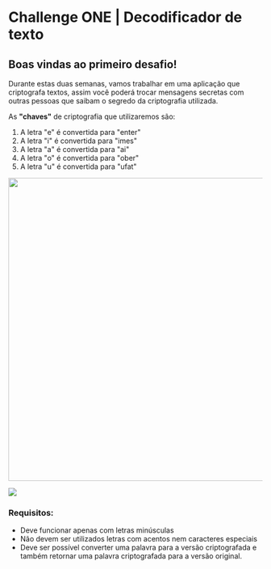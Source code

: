 # Challenge ONE  | Decodificador de texto

<h2>Boas vindas ao primeiro desafio!</h2>
<p>Durante estas duas semanas, vamos trabalhar em uma aplicação que criptografa textos, assim você poderá trocar mensagens secretas com outras pessoas que saibam o segredo da criptografia utilizada.
</p>
<p>
As <strong>"chaves"</strong> de criptografia que utilizaremos são:
<ol>
  <li> A letra "e" é convertida para "enter"</li>
  <li> A letra "i" é convertida para "imes"</li>
  <li> A letra "a" é convertida para "ai"</li>
  <li> A letra "o" é convertida para "ober"</li>
  <li> A letra "u" é convertida para "ufat"</li>
</ol> 
</p>
<p align="center" >
     <img width="600" heigth="600" src="https://user-images.githubusercontent.com/91544872/157673876-2c51fc09-5bed-48c0-aad3-97fc7fa64d1d.png">
</p>

<a href="https://www.linkedin.com/in/roberto-silva-58965b15b/" target="_blank"><img src="https://img.shields.io/badge/-LinkedIn-%230077B5?style=for-the-badge&logo=linkedin&logoColor=white" target="_blank"></a>    

<strong><h3>Requisitos:</h3></strong>
- Deve funcionar apenas com letras minúsculas
- Não devem ser utilizados letras com acentos nem caracteres especiais
- Deve ser possível converter uma palavra para a versão criptografada e também retornar uma palavra criptografada para a versão original.
